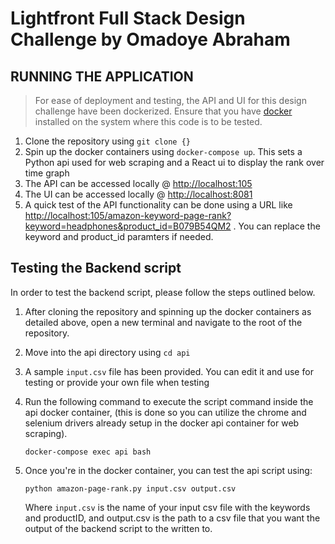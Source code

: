 # Lightfront Full Stack Design Challenge by Omadoye Abraham



## RUNNING THE APPLICATION


> For ease of deployment and testing, the API and UI for this design challenge have been dockerized. Ensure that you have [docker](https://docker.com) installed on the system where this code is to be tested.


1. Clone the repository using `git clone {}`
2. Spin up the docker containers using `docker-compose up`. This sets a Python api used for web scraping and a React ui to display the rank over time graph
3. The API can be accessed locally @ [http://localhost:105](http://localhost:105)
4. The UI can be accessed locally @ [http://localhost:8081](http://localhost:8081)
5. A quick test of the API functionality can be done using a URL like [http://localhost:105/amazon-keyword-page-rank?keyword=headphones&product_id=B079B54QM2](http://localhost:105/amazon-keyword-page-rank?keyword=headphones&product_id=B079B54QM2) . You can replace the keyword and product_id paramters if needed.


## Testing the Backend script

In order to test the backend script, please follow the steps outlined below.

1. After cloning the repository and spinning up the docker containers as detailed above, open a new terminal and navigate to the root of the repository.
2. Move into the api directory using `cd api`
3. A sample `input.csv` file has been provided. You can edit it and use for testing or provide your own file when testing
4. Run the following command to execute the script command inside the api docker container, (this is done so you can utilize the chrome and selenium drivers already setup in the docker api container for web scraping).  
      

   ``` 
   docker-compose exec api bash
    ```

5. Once you're in the docker container, you can test the api script using:
     
     ```
     python amazon-page-rank.py input.csv output.csv
     ```

     Where `input.csv` is the name of your input csv file with the keywords and productID, and output.csv is the path to a csv file that you want the output of the backend script to the written to.
